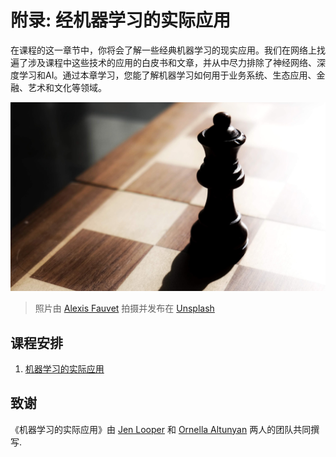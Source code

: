 # 附录: 经机器学习的实际应用

在课程的这一章节中，你将会了解一些经典机器学习的现实应用。我们在网络上找遍了涉及课程中这些技术的应用的白皮书和文章，并从中尽力排除了神经网络、深度学习和AI。通过本章学习，您能了解机器学习如何用于业务系统、生态应用、金融、艺术和文化等领域。

![chess](../images/chess.jpg)

> 照片由 <a href="https://unsplash.com/@childeye?utm_source=unsplash&utm_medium=referral&utm_content=creditCopyText">Alexis Fauvet</a> 拍摄并发布在 <a href="https://unsplash.com/s/photos/artificial-intelligence?utm_source=unsplash&utm_medium=referral&utm_content=creditCopyText">Unsplash</a>
## 课程安排

1. [机器学习的实际应用](../1-Applications/translations/README.zh-cn.md)
## 致谢

《机器学习的实际应用》由 [Jen Looper](https://twitter.com/jenlooper) 和 [Ornella Altunyan](https://twitter.com/ornelladotcom) 两人的团队共同撰写.
